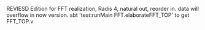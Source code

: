 
REVIESD Edition for FFT realization, Radis 4, natural out, reorder in. data will overflow in now version.
sbt 'test:runMain FFT.elaborateFFT_TOP' to get FFT_TOP.v


